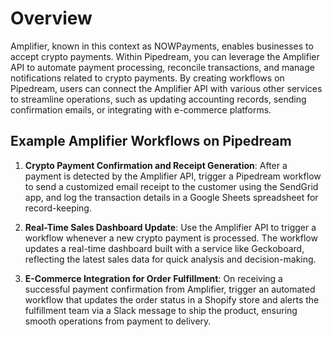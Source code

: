 # Overview

Amplifier, known in this context as NOWPayments, enables businesses to accept crypto payments. Within Pipedream, you can leverage the Amplifier API to automate payment processing, reconcile transactions, and manage notifications related to crypto payments. By creating workflows on Pipedream, users can connect the Amplifier API with various other services to streamline operations, such as updating accounting records, sending confirmation emails, or integrating with e-commerce platforms.

## Example Amplifier Workflows on Pipedream

1. **Crypto Payment Confirmation and Receipt Generation**: After a payment is detected by the Amplifier API, trigger a Pipedream workflow to send a customized email receipt to the customer using the SendGrid app, and log the transaction details in a Google Sheets spreadsheet for record-keeping.

2. **Real-Time Sales Dashboard Update**: Use the Amplifier API to trigger a workflow whenever a new crypto payment is processed. The workflow updates a real-time dashboard built with a service like Geckoboard, reflecting the latest sales data for quick analysis and decision-making.

3. **E-Commerce Integration for Order Fulfillment**: On receiving a successful payment confirmation from Amplifier, trigger an automated workflow that updates the order status in a Shopify store and alerts the fulfillment team via a Slack message to ship the product, ensuring smooth operations from payment to delivery.
